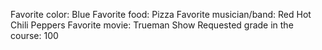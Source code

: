 Favorite color: Blue
Favorite food: Pizza
Favorite musician/band: Red Hot Chili Peppers
Favorite movie: Trueman Show
Requested grade in the course: 100 
